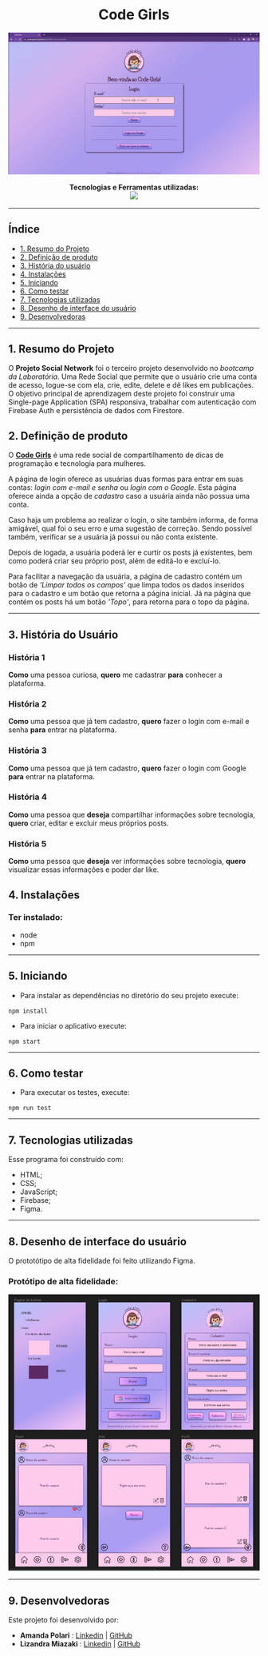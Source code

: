 <h1 align="center">Code Girls</h1>
<div align="center">

![Demonstração](./src/img/gif-social-network.gif)

</div>
<p align="center">
<span><strong>Tecnologias e Ferramentas utilizadas:</strong></span>
<br>
  <a href="https://skillicons.dev">
    <img src="https://skillicons.dev/icons?i=html,css,js,jest,firebase,github,git,figma" style="height: 25px;"/>
  </a>
</p>

***

## Índice

* [1. Resumo do Projeto](#1-resumo-do-projeto)
* [2. Definição de produto](#2-definição-de-produto)
* [3. História do usuário](#3-história-do-usuário)
* [4. Instalações](#4-instalações)
* [5. Iniciando](#5-iniciando)
* [6. Como testar](#6-como-testar)
* [7. Tecnologias utilizadas](#7-tecnologias-utilizadas)
* [8. Desenho de interface do usuário](#8-desenho-de-interface-do-usuário)
* [9. Desenvolvedoras](#9-desenvolvedoras)

***

## 1. Resumo do Projeto

O **Projeto Social Network** foi o terceiro projeto desenvolvido no *bootcamp da Laboratória*. Uma Rede Social que permite que o usuário crie uma conta de acesso, logue-se com ela, crie, edite, delete e dê likes em publicações. 
O objetivo principal de aprendizagem deste projeto foi construir uma Single-page Application (SPA) responsiva, trabalhar com autenticação com Firebase Auth e persistência de dados com Firestore.

## 2. Definição de produto

O [**Code Girls**](https://lizandrafmiazaki.github.io/SAP008-social-network/) é uma rede social de compartilhamento de dicas de programação e tecnologia para mulheres.

A página de login oferece as usuárias duas formas para entrar em suas contas: *login com e-mail e senha* ou *login com o Google*. Esta página oferece ainda a opção de *cadastro* caso a usuária ainda não possua uma conta. 

Caso haja um problema ao realizar o login, o site também informa, de forma amigável, qual foi o seu erro e uma sugestão de correção. Sendo possível também, verificar se a usuária já possui ou não conta existente.

Depois de logada, a usuária poderá ler e curtir os posts já existentes, bem como poderá criar seu próprio post, além de editá-lo e excluí-lo. 

Para facilitar a navegação da usuária, a página de cadastro contém um botão de *'Limpar todos os campos'* que limpa todos os dados inseridos para o cadastro e um botão que retorna a página inicial. Já na página que contém os posts há um botão *'Topo'*, para retorna para o topo da página.


***
## 3. História do Usuário
### História 1

**Como** uma pessoa curiosa, **quero** me cadastrar **para** conhecer a plataforma.

### História 2

**Como** uma pessoa que já tem cadastro, **quero** fazer o login com e-mail e senha **para** entrar na plataforma.

### História 3

**Como** uma pessoa que já tem cadastro, **quero** fazer o login com Google **para** entrar na plataforma.

### História 4

**Como** uma pessoa que **deseja** compartilhar informações sobre tecnologia, **quero** criar, editar e excluir meus próprios posts.

### História 5

**Como** uma pessoa que **deseja** ver informações sobre tecnologia, **quero** visualizar essas informações e poder dar like.

## 4. Instalações

### Ter instalado:
* node
* npm

***

## 5. Iniciando
* Para instalar as dependências no diretório do seu projeto execute:

```
npm install
```
* Para iniciar o aplicativo execute:
```
npm start
```

***

## 6. Como testar
* Para executar os testes, execute:
```
npm run test
```

***

## 7. Tecnologias utilizadas
Esse programa foi construído com:
* HTML;
* CSS;
* JavaScript;
* Firebase;
* Figma.

***

## 8. Desenho de interface do usuário

O prototótipo de alta fidelidade foi feito utilizando Figma.

### Protótipo de alta fidelidade:
![alta-fidelidade](./src/img/p-alta-fidelidade.jpeg)

***
## 9. Desenvolvedoras
Este projeto foi desenvolvido por:
* **Amanda Polari** : [Linkedin](https://www.linkedin.com/in/amandapolari/) | [GitHub](https://github.com/amandapolari)
* **Lizandra Miazaki** : [Linkedin](https://www.linkedin.com/in/lizandramiazaki/) | [GitHub](https://github.com/lizandrafmiazaki)